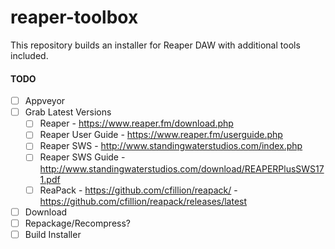 # reaper-toolbox

This repository builds an installer for Reaper DAW with additional tools included.

#### TODO
- [ ] Appveyor
- [ ] Grab Latest Versions
   - [ ] Reaper - https://www.reaper.fm/download.php
   - [ ] Reaper User Guide - https://www.reaper.fm/userguide.php
   - [ ] Reaper SWS - http://www.standingwaterstudios.com/index.php
   - [ ] Reaper SWS Guide - http://www.standingwaterstudios.com/download/REAPERPlusSWS171.pdf
   - [ ] ReaPack - https://github.com/cfillion/reapack/ - https://github.com/cfillion/reapack/releases/latest
- [ ] Download
- [ ] Repackage/Recompress?
- [ ] Build Installer

